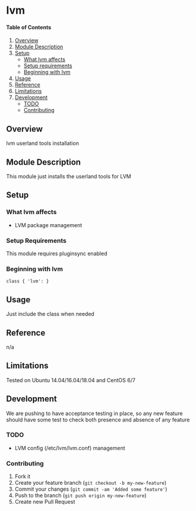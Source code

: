 # lvm

#### Table of Contents

1. [Overview](#overview)
2. [Module Description](#module-description)
3. [Setup](#setup)
    * [What lvm affects](#what-lvm-affects)
    * [Setup requirements](#setup-requirements)
    * [Beginning with lvm](#beginning-with-lvm)
4. [Usage](#usage)
5. [Reference](#reference)
5. [Limitations](#limitations)
6. [Development](#development)
    * [TODO](#todo)
    * [Contributing](#contributing)

## Overview

lvm userland tools installation

## Module Description

This module just installs the userland tools for LVM

## Setup

### What lvm affects

* LVM package management

### Setup Requirements

This module requires pluginsync enabled

### Beginning with lvm

```
class { 'lvm': }
```

## Usage

Just include the class when needed

## Reference

n/a

## Limitations

Tested on Ubuntu 14.04/16.04/18.04 and CentOS 6/7

## Development

We are pushing to have acceptance testing in place, so any new feature should
have some test to check both presence and absence of any feature

### TODO

* LVM config (/etc/lvm/lvm.conf) management

### Contributing

1. Fork it
2. Create your feature branch (`git checkout -b my-new-feature`)
3. Commit your changes (`git commit -am 'Added some feature'`)
4. Push to the branch (`git push origin my-new-feature`)
5. Create new Pull Request
